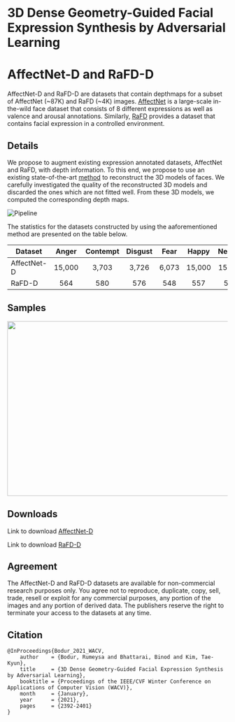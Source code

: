 # 3D Dense Geometry-Guided Facial Expression Synthesis by Adversarial Learning
# AffectNet-D and RaFD-D

AffectNet-D and RaFD-D are datasets that contain depthmaps for a subset of AffectNet (~87K) and RaFD (~4K) images. 
[AffectNet](http://mohammadmahoor.com/affectnet/) is a large-scale in-the-wild face dataset that consists of 8 different expressions as well as valence and arousal annotations. 
Similarly, [RaFD](http://www.socsci.ru.nl:8180/RaFD2/RaFD) provides a dataset that contains facial expression in a controlled environment.

## Details

We propose to augment existing expression annotated datasets, AffectNet and RaFD, with depth information. To this end, we propose to use an existing state-of-the-art [method](https://github.com/anhttran/extreme_3d_faces) to reconstruct the 3D models of faces. We carefully investigated the quality of the reconstructed 3D models and discarded the ones which are not fitted well. From these 3D models, we computed the corresponding depth maps. 

![Pipeline](https://github.com/rumi-b/3d-dense_geo_expression_synthesis/blob/main/images/depthmap_pipeline.png)

The statistics for the datasets constructed by using the aaforementioned method are presented on the table below.

| Dataset     | Anger | Contempt | Disgust | Fear | Happy | Neutral | Sadness | Surprise | Total |
| ------------|:-----:|:--------:|:-------:|:----:|:-----:|:-------:|:-------:|:--------:|:-----:|
| AffectNet-D | 15,000|3,703     |3,726    |6,073 |15,000 |15,000   |15,000   |13,604    |87,106 |
| RaFD-D      | 564   |580       |576      | 548  | 557   |585      |569      | 515      |4,494  |

## Samples


<img src="https://github.com/rumi-b/3d-dense_geo_expression_synthesis/blob/main/images/depth_samples.png" width="800" height="400">

## Downloads
Link to download [AffectNet-D](https://drive.google.com/file/d/1i89A_br_OA2Oe5fjrwaOvpzo-Fw4ClSe/view?usp=sharing)

Link to download [RaFD-D](https://drive.google.com/file/d/1Z5WL2bUZw5w9SjoIHo2Se3mdn19AU7Xt/view?usp=sharing)


## Agreement

The AffectNet-D and RaFD-D datasets are available for non-commercial research purposes only. You agree not to reproduce, duplicate, copy, sell, trade, resell or exploit for any commercial purposes, any portion of the images and any portion of derived data. The publishers reserve the right to terminate your access to the datasets at any time.

## Citation
```
@InProceedings{Bodur_2021_WACV,
    author    = {Bodur, Rumeysa and Bhattarai, Binod and Kim, Tae-Kyun},
    title     = {3D Dense Geometry-Guided Facial Expression Synthesis by Adversarial Learning},
    booktitle = {Proceedings of the IEEE/CVF Winter Conference on Applications of Computer Vision (WACV)},
    month     = {January},
    year      = {2021},
    pages     = {2392-2401}
}
```
